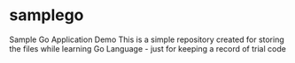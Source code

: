 samplego
========

Sample Go Application Demo
  This is a simple repository created for storing the files while learning Go Language - just for keeping a record of trial code
